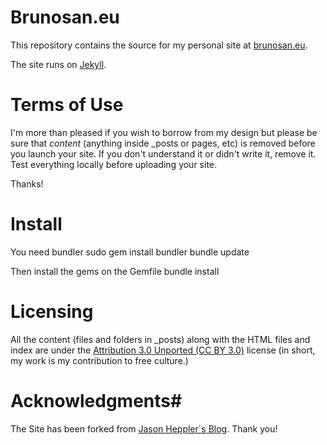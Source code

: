 # Brunosan.eu #

This repository contains the source for my personal site at [brunosan.eu](http://brunosan.eu).

The site runs on [Jekyll](https://github.com/mojombo/jekyll). 

# Terms of Use #
I'm more than pleased if you wish to borrow from my design but please be sure that *content* (anything inside _posts or pages, etc) is removed before you launch your site. If you don't understand it or didn't write it, remove it. Test everything locally before uploading your site.

Thanks!

# Install #

You need bundler
    sudo gem install bundler
    bundle update

Then install the gems on the Gemfile
    bundle install

# Licensing #
All the content (files and folders in _posts) along with the HTML files and index are under the [Attribution 3.0 Unported (CC BY 3.0)](http://creativecommons.org/licenses/by/3.0/) license (in short, my work is my contribution to free culture.)

# Acknowledgments#
The Site has been forked from [Jason Heppler´s Blog](https://github.com/hepplerj/jekyll-blog). Thank you!
